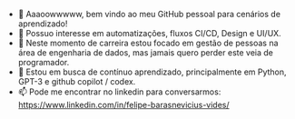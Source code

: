 - 👋 Aaaoowwwww, bem vindo ao meu GitHub pessoal para cenários de aprendizado!
- 👀 Possuo interesse em automatizações, fluxos CI/CD, Design e UI/UX. 
- 🌱 Neste momento de carreira estou focado em gestão de pessoas na área de engenharia de dados, mas jamais quero perder este veia de programador.
- 💞️ Estou em busca de contínuo aprendizado, principalmente em Python, GPT-3 e github copilot / codex.
- 📫 Pode me encontrar no linkedin para conversarmos: https://www.linkedin.com/in/felipe-barasnevicius-vides/ 

<!---
barasnevicius/barasnevicius is a ✨ special ✨ repository because its `README.md` (this file) appears on your GitHub profile.
You can click the Preview link to take a look at your changes.
--->
